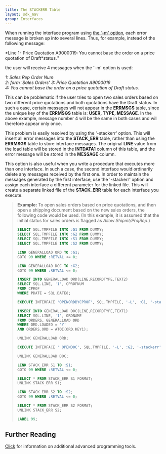 ```yaml
---
title: The STACKERR Table
layout: sdk_nav
group: Interfaces
---
```


When running the interface program using [the \'-m\'
option](Executing-the-Form-Load#Form-Load-Parameters ), each
error message is broken up into several lines. Thus, for example,
instead of the following message:

*Line 1- Price Quotation A9000019: You cannot base the order on a price
quotation of Draft‎*status.\'\'

the user will receive 4 messages when the \'-m\' option is used:

*1: Sales Rep Order Num*\
*2: form \'Sales Orders\'*
*3: Price Quotation A9000019*\
*4: You cannot base the order on a price quotation of Draft status.*

This can be problematic if the user tries to open two sales orders based
on two different price quotations and both quotations have the Draft
status. In such a case, certain messages will not appear in the
**ERRMSGS** table, since the unique key of the **ERRMSGS** table is:
**USER, TYPE, MESSAGE**. In the above example, message number 4 will be
the same in both cases and will therefore appear only once.

This problem is easily resolved by using the \'-stackerr\' option. This
will insert all error messages into the **STACK_ERR** table, rather than
using the **ERRMSGS** table to store interface messages. The original
**LINE** value from the load table will be stored in the **INTDATA1**
column of this table, and the error message will be stored in the
**MESSAGE** column.

This option is also useful when you write a procedure that executes more
than one interface. In such a case, the second interface would
ordinarily delete any messages received by the first one. In order to
maintain the messages generated by the first interface, use the
\'-stackerr\' option and assign each interface a different parameter for
the linked file. This will create a separate linked file of the
**STACK_ERR** table for each interface you execute.

> **Example:** To open sales orders based on price quotations, and then
> open a shipping document based on the new sales orders, the following
> code would be used. (In this example, it is assumed that the initial
> status for sales orders is flagged as *Allow Shipmt/ProjRep*.)
>
> ```sql
> SELECT SQL.TMPFILE INTO :G1 FROM DUMMY;
> SELECT SQL.TMPFILE INTO :G2 FROM DUMMY;
> SELECT SQL.TMPFILE INTO :S1 FROM DUMMY;
> SELECT SQL.TMPFILE INTO :S2 FROM DUMMY;
>
> LINK GENERALLOAD ORD TO :G1;
> GOTO 99 WHERE :RETVAL <= 0;
>
> LINK GENERALLOAD DOC TO :G2;
> GOTO 99 WHERE :RETVAL <= 0;
>
> INSERT INTO GENERALLOAD ORD(LINE,RECORDTYPE,TEXT2)
> SELECT SQL.LINE, '1', CPROFNUM 
> FROM CPROF 
> WHERE PDATE = SQL.DATE8;
>
> EXECUTE INTERFACE 'OPENORDBYCPROF', SQL.TMPFILE, '-L', :G1, '-stackerr', :S1;
>
> INSERT INTO GENERALLOAD DOC(LINE,RECORDTYPE,TEXT1)
> SELECT SQL.LINE, '1', ORDNAME
> FROM ORDERS, GENERALLOAD ORD
> WHERE ORD.LOADED = 'Y'
> AND ORDERS.ORD = ATOI(ORD.KEY1);
>
> UNLINK GENERALLOAD ORD;
>
> EXECUTE INTERFACE ' OPENDOC', SQL.TMPFILE, '-L', :G2, '-stackerr', :S2;
>
> UNLINK GENERALLOAD DOC;
>
> LINK STACK_ERR S1 TO :S1;
> GOTO 99 WHERE :RETVAL <= 0;
>
> SELECT * FROM STACK_ERR S1 FORMAT;
> UNLINK STACK_ERR S1;
>
> LINK STACK_ERR S2 TO :S2;
> GOTO 99 WHERE :RETVAL <= 0;
>
> SELECT * FROM STACK_ERR S2 FORMAT;
> UNLINK STACK_ERR S2;
>
> LABEL 99;
> ```

## Further Reading 

[Click](Advanced-Programming-Tools ) for information on
additional advanced programming tools.
